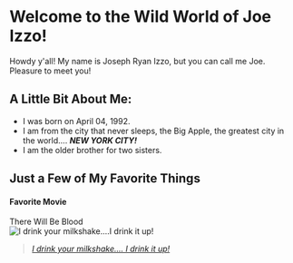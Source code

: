 # Welcome to the Wild World of Joe Izzo!
Howdy y'all! My name is Joseph Ryan Izzo, but you can call me Joe. Pleasure to meet you!

## A Little Bit About Me:
* I was born on April 04, 1992.
* I am from the city that never sleeps, the Big Apple, the greatest city in the world.... ***NEW YORK CITY!***
* I am the older brother for two sisters.

## Just a Few of My Favorite Things

#### Favorite Movie
There Will Be Blood  
![I drink your milkshake....I drink it up!](https://coubsecure-s.akamaihd.net/get/b51/p/coub/simple/cw_timeline_pic/bbc4895d973/f57b645b4d9e8069e7e02/med_1481311637_image.jpg)  
> [*I drink your milkshake.... I drink it up!*](https://www.youtube.com/watch?v=a5d9BrLN5K4)